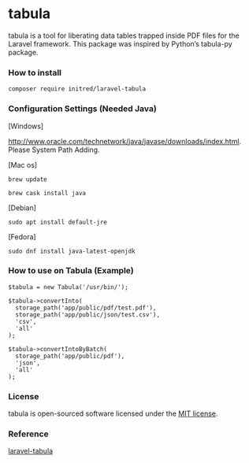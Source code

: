 # tabula
tabula is a tool for liberating data tables trapped inside PDF files for the Laravel framework. This package was inspired by Python’s tabula-py package.

### How to install


```
composer require initred/laravel-tabula
```

### Configuration Settings (Needed Java)

[Windows]

http://www.oracle.com/technetwork/java/javase/downloads/index.html.
Please System Path Adding.

[Mac os]

```
brew update
```
```
brew cask install java
```

[Debian]

```
sudo apt install default-jre
```

[Fedora]

```
sudo dnf install java-latest-openjdk
```

### How to use on Tabula (Example)

```
$tabula = new Tabula('/usr/bin/');

$tabula->convertInto(
  storage_path('app/public/pdf/test.pdf'),
  storage_path('app/public/json/test.csv'),
  'csv',
  'all'
);

$tabula->convertIntoByBatch(
  storage_path('app/public/pdf'),
  'json',
  'all'
);
```

### License

tabula is open-sourced software licensed under the [MIT license](https://opensource.org/licenses/MIT).

### Reference
[laravel-tabula](https://github.com/initred/laravel-tabula) 
